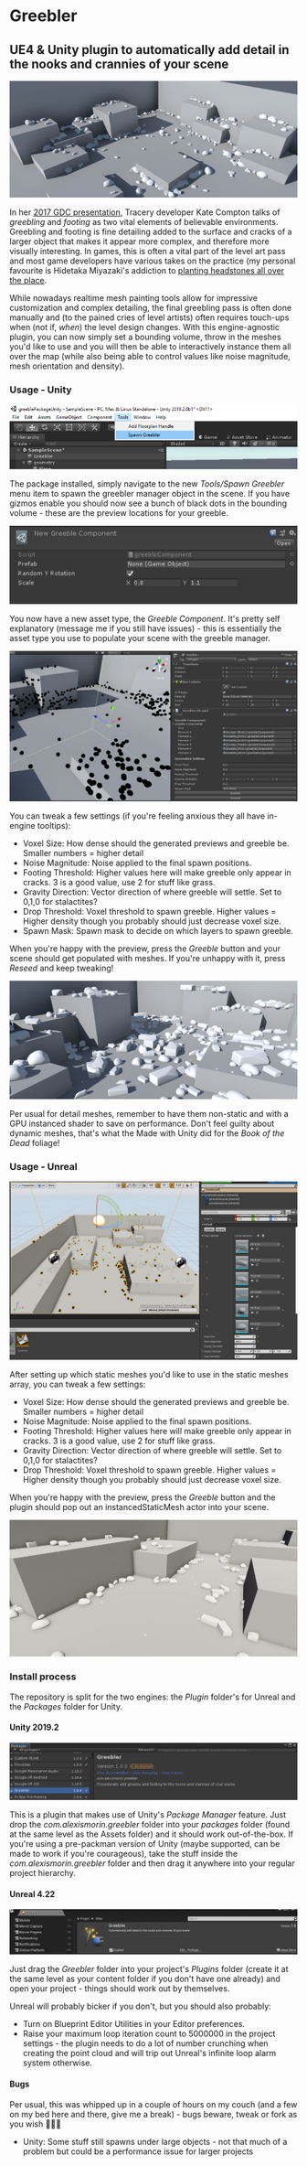 # Greebler
## UE4 & Unity plugin to automatically add detail in the nooks and crannies of your scene

![header](images/header.png)

In her [2017 GDC presentation](https://www.youtube.com/watch?v=WumyfLEa6bU), Tracery developer Kate Compton talks of *greebling* and *footing* as two vital elements of believable environments. Greebling and footing is fine detailing added to the surface and cracks of a larger object that makes it appear more complex, and therefore more visually interesting. In games, this is often a vital part of the level art pass and most game developers have various takes on the practice (my personal favourite is Hidetaka Miyazaki's addiction to [planting headstones all over the place](http://cdn.cheatcc.com/guide_screens/dark_souls_3/ds3_cemetery_bonfire.jpg).

While nowadays realtime mesh painting tools allow for impressive customization and complex detailing, the final greebling pass is often done manually and (to the pained cries of level artists) often requires touch-ups when (not if, *when*) the level design changes. With this engine-agnostic plugin, you can now simply set a bounding volume, throw in the meshes you'd like to use and you will then be able to interactively instance them all over the map (while also being able to control values like noise magnitude, mesh orientation and density).

### Usage - Unity

![unityspawn](images/unityspawn.png)

The package installed, simply navigate to the new *Tools/Spawn Greebler* menu item to spawn the greebler manager object in the scene. If you have gizmos enable you should now see a bunch of black dots in the bounding volume - these are the preview locations for your greeble.

![unitycomponent](images/unitycomponent.png)

You now have a new asset type, the *Greeble Component*. It's pretty self explanatory (message me if you still have issues) - this is essentially the asset type you use to populate your scene with the greeble manager.

![unityspawn](images/unityusage.png)

You can tweak a few settings (if you're feeling anxious they all have in-engine tooltips):

- Voxel Size: How dense should the generated previews and greeble be. Smaller numbers = higher detail
- Noise Magnitude: Noise applied to the final spawn positions.
- Footing Threshold: Higher values here will make greeble only appear in cracks. 3 is a good value, use 2 for stuff like grass.
- Gravity Direction: Vector direction of where greeble will settle. Set to 0,1,0 for stalactites?
- Drop Threshold: Voxel threshold to spawn greeble. Higher values = Higher density though you probably should just decrease voxel size.
- Spawn Mask: Spawn mask to decide on which layers to spawn greeble.

When you're happy with the preview, press the *Greeble* button and your scene should get populated with meshes. If you're unhappy with it, press *Reseed* and keep tweaking!

![unityresults](images/unityresults.png)

Per usual for detail meshes, remember to have them non-static and with a GPU instanced shader to save on performance. Don't feel guilty about dynamic meshes, that's what the Made with Unity did for the *Book of the Dead* foliage!

### Usage - Unreal

![unrealsettings](images/unrealsettings.png)

After setting up which static meshes you'd like to use in the static meshes array, you can tweak a few settings:

- Voxel Size: How dense should the generated previews and greeble be. Smaller numbers = higher detail
- Noise Magnitude: Noise applied to the final spawn positions.
- Footing Threshold: Higher values here will make greeble only appear in cracks. 3 is a good value, use 2 for stuff like grass.
- Gravity Direction: Vector direction of where greeble will settle. Set to 0,1,0 for stalactites?
- Drop Threshold: Voxel threshold to spawn greeble. Higher values = Higher density though you probably should just decrease voxel size.

When you're happy with the preview, press the *Greeble* button and the plugin should pop out an instancedStaticMesh actor into your scene.

![unrealresults](images/unrealresults.png)

### Install process
The repository is split for the two engines: the *Plugin* folder's for Unreal and the *Packages* folder for Unity.

#### Unity 2019.2

![packman](images/packman.png)

This is a plugin that makes use of Unity's *Package Manager* feature. Just drop the *com.alexismorin.greebler* folder into your *packages* folder (found at the same level as the Assets folder) and it should work out-of-the-box. If you're using a pre-packman version of Unity (maybe supported, can be made to work if you're courageous), take the stuff inside the *com.alexismorin.greebler* folder and then drag it anywhere into your regular project hierarchy.

#### Unreal 4.22

![plugins](images/plugins.png)

Just drag the *Greebler* folder into your project's *Plugins* folder (create it at the same level as your content folder if you don't have one already) and open your project - things should work out by themselves.

Unreal will probably bicker if you don't, but you should also probably:
- Turn on Blueprint Editor Utilities in your Editor preferences.
- Raise your maximum loop iteration count to 5000000 in the project settings - the plugin needs to do a lot of number crunching when creating the point cloud and will trip out Unreal's infinite loop alarm system otherwise.

#### Bugs

Per usual, this was whipped up in a couple of hours on my couch (and a few on my bed here and there, give me a break) - bugs beware, tweak or fork as you wish 👨🏻‍🎨

- Unity: Some stuff still spawns under large objects - not that much of a problem but could be a performance issue for larger projects